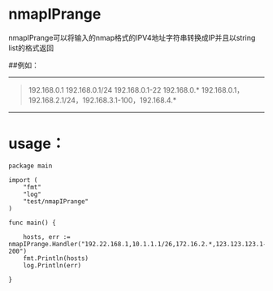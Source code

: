 # nmapIPrange

nmapIPrange可以将输入的nmap格式的IPV4地址字符串转换成IP并且以string list的格式返回

##例如：
***
> 192.168.0.1
> 192.168.0.1/24
> 192.168.0.1-22
> 192.168.0.*
> 192.168.0.1，192.168.2.1/24，192.168.3.1-100，192.168.4.*
***

# usage：
```
package main

import (
	"fmt"
	"log"
	"test/nmapIPrange"
)

func main() {

	hosts, err := nmapIPrange.Handler("192.22.168.1,10.1.1.1/26,172.16.2.*,123.123.123.1-200")
	fmt.Println(hosts)
	log.Println(err)

}
```
